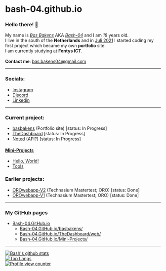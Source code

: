 # bash-04.github.io
### Hello there! 👋
My name is <a href="https://instagram.com/basbakens" target="blank">*Bas Bakens*</a> AKA <a href="https://github.com/bash-04" target="blank">*Bash-04*</a> and I am *18* years old. 
<br>
I live in the south of the **Netherlands** and in <ins>Juli 2021</ins> I started coding my first project which became my own **portfolio** site.
<br>
I am currently studying at **Fontys ICT**.
<br>
<br>
**Contact me**: <a href="mailto:bas.bakens@gmail.com">bas.bakens04@gmail.com</a>

<hr>

### Socials:
- <a href="https://instagram.com/basbakensdev" target="blank">Instagram</a>
- <a href="https://discord.com/users/428516097244004352">Discord</a>
- <a href="https://www.linkedin.com/in/basbakens/" target=blank>Linkedin</a>

<hr>

### Current project:
- <a href="https://github.com/Bash-04/basbakens">basbakens</a> (Portfolio site) [status: In Progress]
- <a href="https://github.com/Bash-04/TheDashboard">TheDashboard</a> [status: In Progress]
- <a href="https://github.com/Bash-04/Noted">Noted</a> (API?) [status: In Progress]

#### <a href="https://github.com/Bash-04/mini-projects">Mini-Projects</a>
- <a href="https://github.com/Bash-04/Mini-Projects/tree/main/Hello%2C%20world!">Hello, World!</a>
- <a href="https://github.com/Bash-04/Mini-Projects/tree/main/Tools">Tools</a>

### Earlier projects:
- <a href="https://github.com/Bash-04/OROwebapp-v2">OROwebapp-V2</a> (Technasium Mastertest; ORO) [status: Done]
- <a href="https://github.com/Bash-04/OROwebapp-v1">OROwebapp-V1</a> (Technasium Mastertest; ORO) [status: Done]

<hr>

### My GitHub pages
- <a href="https://Bash-04.GitHub.io">Bash-04.GitHub.io</a>
  - <a href="https://Bash-04.GitHub.io/basbakens/">Bash-04.GitHub.io/basbakens/</a>
  - <a href="https://Bash-04.GitHub.io/TheDashboard/web/">Bash-04.GitHub.io/TheDashboard/web/</a>
  - <a href="https://Bash-04.GitHub.io/Mini-Projects/">Bash-04.GitHub.io/Mini-Projects/</a>

<hr>

[![Bash's github stats](https://github-readme-stats.vercel.app/api?username=Bash-04&show_icons=true&theme=highcontrast&title_color=2aa889&text_color=99d1ce)](https://github.com/Bash-04)
<br>
[![Top Langs](https://github-readme-stats.vercel.app/api/top-langs/?username=Bash-04&theme=gotham&layout=compact)](https://github.com/Bash-04)
<br>
[![Profile view counter](https://komarev.com/ghpvc/?username=Bash-04&color=2aa889)](https://github.com/Bash-04)
